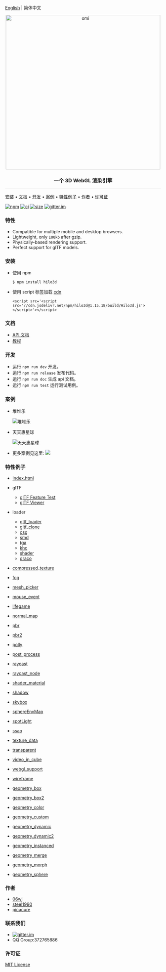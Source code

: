 [English](./README.md) | 简体中文

<p align="center"><img src="https://gw.alicdn.com/tfs/TB1znqbquT2gK0jSZFvXXXnFXXa-569-143.svg" alt="omi" width="500"/></p>
<h3 align="center">一个 3D WebGL 渲染引擎</h3>

---
[安装](#安装) • [文档](#文档) • [开发](#开发) • [案例](#案例) • [特性例子](#特性例子) • [作者](#作者) • [许可证](#许可证)

[![npm][npm-image]][npm-url] [![ci][ci-image]][ci-url] [![size][size-image]][cdn-url] [![gitter.im][gitter-image]][gitter-url]

### 特性
* Compatible for multiple mobile and desktop browsers.
* Lightweight, only `100kb` after gzip.
* Physically-based rendering support.
* Perfect support for glTF models.

### 安装
* 使用 npm

    ```
    $ npm install hilo3d
    ```
* 使用 script 标签加载 [cdn][cdn-url]

    ```
    <script src='<script src='//cdn.jsdelivr.net/npm/hilo3d@1.15.18/build/Hilo3d.js'></script>'></script>
    ```

### 文档
* [API 文档](https://hilo3d.js.org/docs/index.html)
* [教程](https://github.com/hiloteam/article/issues?q=is%3Aissue+is%3Aopen+label%3AHilo3d)

### 开发
* 运行 `npm run dev` 开发。
* 运行 `npm run release` 发布代码。
* 运行 `npm run doc` 生成 api 文档。
* 运行 `npm run test` 运行测试用例。

### 案例
* 堆堆乐
  
  ![堆堆乐](https://raw.githubusercontent.com/06wj/06wj.github.com/master/images/hilo3d/ddl.gif)

* 天天惠星球

  ![天天惠星球](https://raw.githubusercontent.com/06wj/06wj.github.com/master/images/hilo3d/tthxq.gif)

* 更多案例见这里: 
  [![](https://gw.alicdn.com/tfs/TB1rngb0pT7gK0jSZFpXXaTkpXa-2048-1009.jpg)](https://seinjs.com/cn/production)


### 特性例子 

  * [Index.html](https://hilo3d.js.org/docs/index.html)
  * glTF
    * [glTF Feature Test](https://cx20.github.io/gltf-test/?engines=Hilo3d)
    * [glTF Viewer](https://hilo3d.js.org/examples/glTFViewer/index.html)

  * loader
    * [gltf_loader](https://hilo3d.js.org/examples/loader/glTF_loader.html)
    * [gltf_clone](https://hilo3d.js.org/examples/loader/glTF_clone.html)
    * [osg](https://hilo3d.js.org/examples/loader/osg/osg_loader.html)
    * [smd](https://hilo3d.js.org/examples/loader/smd/smd_loader.html)
    * [tga](https://hilo3d.js.org/examples/loader/tga/tga_loader.html)
    * [khc](https://hilo3d.js.org/examples/loader/khc/khc.html)
    * [shader](https://hilo3d.js.org/examples/loader/shader/shader_loader.html)
    * [draco](https://hilo3d.js.org/examples/loader/draco/draco_loader.html)
  * [compressed_texture](https://hilo3d.js.org/examples/compressed_texture.html)
  * [fog](https://hilo3d.js.org/examples/fog.html)
  * [mesh_picker](https://hilo3d.js.org/examples/mesh_picker.html)
  * [mouse_event](https://hilo3d.js.org/examples/mouse_event.html)
  * [lifegame](https://hilo3d.js.org/examples/lifegame.html)
  * [normal_map](https://hilo3d.js.org/examples/normal_map.html)
  * [pbr](https://hilo3d.js.org/examples/pbr.html)
  * [pbr2](https://hilo3d.js.org/examples/pbr2.html)
  * [polly](https://hilo3d.js.org/examples/polly.html)
  * [post_process](https://hilo3d.js.org/examples/post_process.html)
  * [raycast](https://hilo3d.js.org/examples/raycast.html)
  * [raycast_node](https://hilo3d.js.org/examples/raycast_node.html)
  * [shader_material](https://hilo3d.js.org/examples/shader_material.html)
  * [shadow](https://hilo3d.js.org/examples/shadow.html)
  * [skybox](https://hilo3d.js.org/examples/skybox.html)
  * [sphereEnvMap](https://hilo3d.js.org/examples/sphereEnvMap.html)
  * [spotLight](https://hilo3d.js.org/examples/spotLight.html)
  * [ssao](https://hilo3d.js.org/examples/ssao.html)
  * [texture_data](https://hilo3d.js.org/examples/texture_data.html)
  * [transparent](https://hilo3d.js.org/examples/transparent.html)
  * [video_in_cube](https://hilo3d.js.org/examples/video_in_cube.html)
  * [webgl_support](https://hilo3d.js.org/examples/webgl_support.html)
  * [wireframe](https://hilo3d.js.org/examples/wireframe.html)
  * [geometry_box](https://hilo3d.js.org/examples/geometry_box.html)
  * [geometry_box2](https://hilo3d.js.org/examples/geometry_box2.html)
  * [geometry_color](https://hilo3d.js.org/examples/geometry_color.html)
  * [geometry_custom](https://hilo3d.js.org/examples/geometry_custom.html)
  * [geometry_dynamic](https://hilo3d.js.org/examples/geometry_dynamic.html)
  * [geometry_dynamic2](https://hilo3d.js.org/examples/geometry_dynamic2.html)
  * [geometry_instanced](https://hilo3d.js.org/examples/geometry_instanced.html)
  * [geometry_merge](https://hilo3d.js.org/examples/geometry_merge.html)
  * [geometry_morph](https://hilo3d.js.org/examples/geometry_morph.html)
  * [geometry_sphere](https://hilo3d.js.org/examples/geometry_sphere.html)



### 作者

 * [06wj](https://github.com/06wj)
 * [steel1990](https://github.com/steel1990)
 * [picacure](https://github.com/picacure)

### 联系我们
  * [![gitter.im][gitter-image]][gitter-url]
  * QQ Group:372765886

### 许可证

[MIT License](http://en.wikipedia.org/wiki/MIT_License)

[gitter-image]: https://img.shields.io/badge/GITTER-join%20chat-green.svg?style=flat-square
[gitter-url]: https://gitter.im/hiloteam/Hilo3d?utm_source=badge&utm_medium=badge&utm_campaign=pr-badge&utm_content=badge
[npm-image]: https://img.shields.io/npm/v/hilo3d.svg?style=flat-square
[npm-url]: https://www.npmjs.com/package/hilo3d
[size-image]:https://img.badgesize.io/hiloteam/hilo3d/master/build/Hilo3d.js.svg?compression=gzip&style=flat-square
[ci-url]:https://github.com/hiloteam/Hilo3d/actions?query=workflow%3A%22npm+test%22+branch%3Adev
[ci-image]:https://img.shields.io/github/workflow/status/hiloteam/Hilo3d/npm%20test?style=flat-square
[cdn-url]: https://cdn.jsdelivr.net/npm/hilo3d@1.15.18/build/Hilo3d.js
